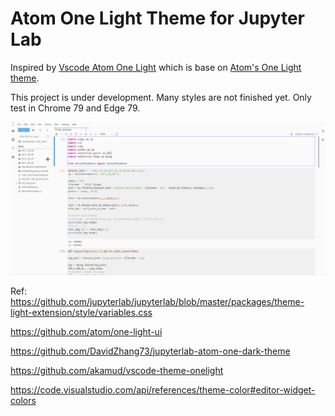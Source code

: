 # Atom One Light Theme for Jupyter Lab

Inspired by [Vscode Atom One Light](https://github.com/akamud/vscode-theme-onelight) which is base on [Atom's One Light theme](https://github.com/atom/one-light-syntax).

This project is under development. Many styles are not finished yet. Only test in Chrome 79 and Edge 79.

![screenshot](./img/screenshot.png)


Ref:  
<https://github.com/jupyterlab/jupyterlab/blob/master/packages/theme-light-extension/style/variables.css>

<https://github.com/atom/one-light-ui>

<https://github.com/DavidZhang73/jupyterlab-atom-one-dark-theme>

<https://github.com/akamud/vscode-theme-onelight>

<https://code.visualstudio.com/api/references/theme-color#editor-widget-colors>
